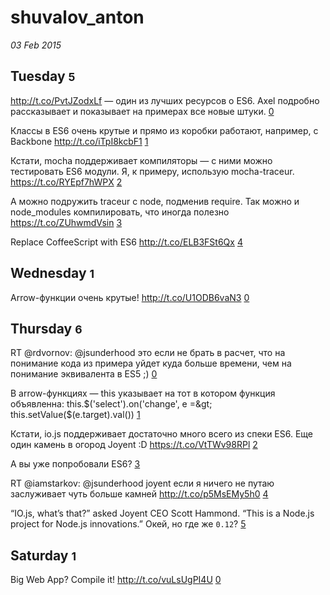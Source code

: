 # shuvalov_anton

_03 Feb 2015_

## Tuesday <small>5</small>

http://t.co/PvtJZodxLf — один из лучших ресурсов о ES6. Axel подробно рассказывает и показывает на примерах все новые штуки. [0][562519903249649665]

Классы в ES6 очень крутые и прямо из коробки работают, например, с Backbone http://t.co/iTpI8kcbF1 [1][562523017243545600]

Кстати, mocha поддерживает компиляторы — с ними можно тестировать ES6 модули. Я, к примеру, использую mocha-traceur. https://t.co/RYEpf7hWPX [2][562569870366486528]

А можно подружить traceur c node, подменив require. Так можно и node_modules компилировать, что иногда полезно https://t.co/ZUhwmdVsin [3][562571645869912064]

Replace CoffeeScript with ES6 http://t.co/ELB3FSt6Qx [4][562579794999922689]

[562519903249649665]: https://twitter.com/jsunderhood/status/562519903249649665
[562523017243545600]: https://twitter.com/jsunderhood/status/562523017243545600
[562569870366486528]: https://twitter.com/jsunderhood/status/562569870366486528
[562571645869912064]: https://twitter.com/jsunderhood/status/562571645869912064
[562579794999922689]: https://twitter.com/jsunderhood/status/562579794999922689

## Wednesday <small>1</small>

Arrow-функции очень крутые! http://t.co/U1ODB6vaN3 [0][562972738303037442]

[562972738303037442]: https://twitter.com/jsunderhood/status/562972738303037442

## Thursday <small>6</small>

RT @rdvornov: @jsunderhood это если не брать в расчет, что на понимание кода из примера уйдет куда больше времени, чем на понимание эквивалента в ES5 ;) [0][563237209370013696]

В arrow-функциях — this указывает на тот  в котором функция объявленна: 
this.$('select').on('change', e =&gt; this.setValue($(e.target).val()) [1][563238391077408768]

Кстати, io.js поддерживает достаточно много всего из спеки ES6. Еще один камень в огород Joyent :D https://t.co/VtTWv98RPl [2][563307732707856384]

А вы уже попробовали ES6? [3][563308497023299585]

RT @iamstarkov: @jsunderhood joyent если я ничего не путаю заслуживает чуть больше камней  http://t.co/p5MsEMy5h0 [4][563326489488551937]

“IO.js, what’s that?” asked Joyent CEO Scott Hammond. “This is a Node.js project for Node.js innovations.” Окей, но где же `0.12`? [5][563327023012413440]

[563237209370013696]: https://twitter.com/jsunderhood/status/563237209370013696
[563238391077408768]: https://twitter.com/jsunderhood/status/563238391077408768
[563307732707856384]: https://twitter.com/jsunderhood/status/563307732707856384
[563308497023299585]: https://twitter.com/jsunderhood/status/563308497023299585
[563326489488551937]: https://twitter.com/jsunderhood/status/563326489488551937
[563327023012413440]: https://twitter.com/jsunderhood/status/563327023012413440

## Saturday <small>1</small>

Big Web App? Compile it! http://t.co/vuLsUgPI4U [0][564027469179944962]

[564027469179944962]: https://twitter.com/jsunderhood/status/564027469179944962